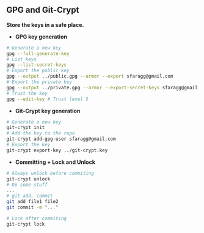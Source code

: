 ## GPG and Git-Crypt

**Store the keys in a safe place.**

- **GPG key generation**
```bash
# Generate a new key
gpg --full-generate-key 
# List keys
gpg --list-secret-keys 
# Export the public key
gpg --output ../public.gpg --armor --export sfaragg@gmail.com
# Export the private key
gpg --output ../private.gpg --armor --export-secret-keys sfaragg@gmail.com
# Trust the key
gpg --edit-key # Trust level 5
```

- **Git-Crypt key generation**
```bash
# Generate a new key
git-crypt init
# Add the key to the repo
git-crypt add-gpg-user sfaragg@gmail.com
# Export the key
git-crypt export-key ../git-crypt.key
```

- **Committing + Lock and Unlock**
```bash
# Always unlock before commiting
git-crypt unlock 
# Do some stuff
...
# git add, commit
git add file1 file2
git commit -m "..."

# Lock after commiting
git-crypt lock 
```